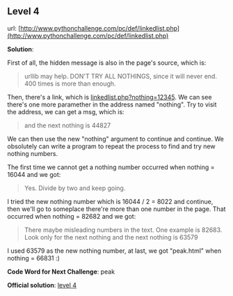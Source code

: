 ## Level 4

url: [http://www.pythonchallenge.com/pc/def/linkedlist.php](http://www.pythonchallenge.com/pc/def/linkedlist.php)

**Solution**:

First of all, the hidden message is also in the page's source, which is:

> urllib may help. DON'T TRY ALL NOTHINGS, since it will never 
end. 400 times is more than enough.

Then, there's a link, which is [linkedlist.php?nothing=12345](linkedlist.php?nothing=12345). We can see there's one more paramether in the address named "nothing". Try to visit the address, we can get a msg, which is:

> and the next nothing is 44827

We can then use the new "nothing" argument to continue and continue. We obsolutely can write a program to repeat the process to find and try new nothing numbers.

The first time we cannot get a nothing number occurred when nothing = 16044 and we got:

> Yes. Divide by two and keep going.

I tried the new nothing number which is 16044 / 2 = 8022 and continue, then we'll go to someplace there're more than one number in the page. That occurred when nothing = 82682 and we got:

> There maybe misleading numbers in the text. One example is 82683. Look only for the next nothing and the next nothing is 63579

I used 63579 as the new nothing number, at last, we got "peak.html" when nothing = 66831 :)

**Code Word for Next Challenge**: peak

**Official solution**: [level 4](http://www.pythonchallenge.com/pcc/def/peak.html)